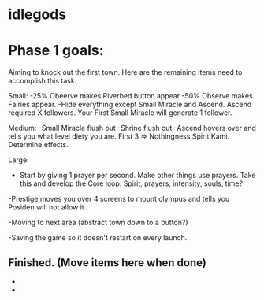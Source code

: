 # idlegods
# Phase 1 goals:
Aiming to knock out the first town. Here are the remaining items need to accomplish this task. 

Small:
-25% Obeerve makes Riverbed button appear
-50% Observe makes Fairies appear. 
-Hide everything except Small Miracle and Ascend. 
Ascend required X followers. Your First Small Miracle will generate 1 follower. 


Medium:
-Small Miracle flush out
-Shrine flush out
-Ascend hovers over and tells you what level diety you are. First 3 => Nothingness,Spirit,Kami. Determine effects. 



Large:
- Start by giving 1 prayer per second. Make other things use prayers. Take this and develop the Core loop. Spirit, prayers, intensity, souls, time?

-Prestige moves you over 4 screens to mount olympus and tells you Posiden will not allow it. 

-Moving to next area (abstract town down to a button?)

-Saving the game so it doesn't restart on every launch. 



Finished. (Move items here when done)
- 
- 
-